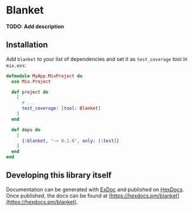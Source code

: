 # Blanket

**TODO: Add description**

## Installation

Add `blanket` to your list of dependencies and set it as `test_coverage` tool in `mix.exs`:

```elixir
defmodule MyApp.MixProject do
  use Mix.Project

  def project do
    [
      # ...
      test_coverage: [tool: Blanket]
    ]
  end

  def deps do
    [
      {:blanket, "~> 0.1.0", only: [:test]}
    ]
  end
end
```

## Developing this library itself

Documentation can be generated with [ExDoc](https://github.com/elixir-lang/ex_doc)
and published on [HexDocs](https://hexdocs.pm). Once published, the docs can
be found at [https://hexdocs.pm/blanket](https://hexdocs.pm/blanket).
